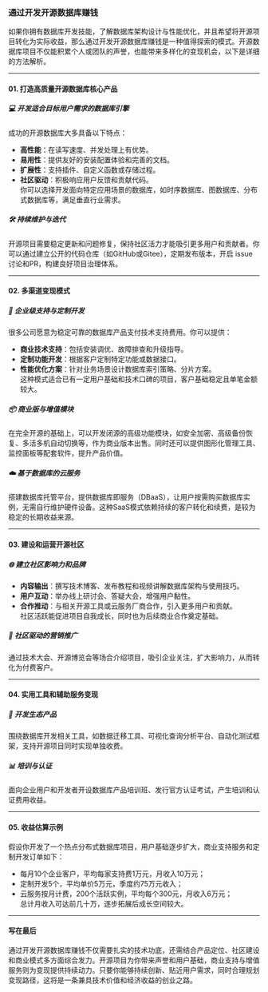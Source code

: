 ### 通过开发开源数据库赚钱

如果你拥有数据库开发技能，了解数据库架构设计与性能优化，并且希望将开源项目转化为实际收益，那么通过开发开源数据库赚钱是一种值得探索的模式。开源数据库项目不仅能积累个人或团队的声誉，也能带来多样化的变现机会，以下是详细的方法解析。

***

#### 01. 打造高质量开源数据库核心产品  
##### 💻 开发适合目标用户需求的数据库引擎  
成功的开源数据库大多具备以下特点：  
- **高性能**：在读写速度、并发处理上有优势。  
- **易用性**：提供友好的安装配置体验和完善的文档。  
- **扩展性**：支持插件、自定义函数或存储过程。  
- **社区驱动**：积极响应用户反馈和贡献代码。  
你可以选择开发面向特定应用场景的数据库，如时序数据库、图数据库、分布式数据库等，满足垂直行业需求。

##### 🛠 持续维护与迭代  
开源项目需要稳定更新和问题修复，保持社区活力才能吸引更多用户和贡献者。你可以通过建立公开的代码仓库（如GitHub或Gitee），定期发布版本，开启 issue 讨论和PR，构建良好项目治理体系。

***

#### 02. 多渠道变现模式  
##### 💼 企业级支持与定制开发  
很多公司愿意为稳定可靠的数据库产品支付技术支持费用。你可以提供：  
- **商业技术支持**：包括安装调优、故障排查和升级指导。  
- **定制功能开发**：根据客户定制特定功能或数据接口。  
- **性能优化方案**：针对业务场景设计数据库索引策略、分片方案。  
这种模式适合已有一定用户基础和技术口碑的项目，客户基础稳定且单笔金额较大。

##### 📦 商业版与增值模块  
在完全开源的基础上，可以开发闭源的高级功能模块，如安全加密、高级备份恢复、多活多机自动切换等，作为商业版本出售。同时还可以提供图形化管理工具、监控面板等配套软件，提升产品价值。

##### ☁️ 基于数据库的云服务  
搭建数据库托管平台，提供数据库即服务（DBaaS），让用户按需购买数据库实例，无需自行维护硬件设备。这种SaaS模式依赖持续的客户转化和续费，是较为稳定的长期收益来源。

***

#### 03. 建设和运营开源社区  
##### 🌐 建立社区影响力和品牌  
- **内容输出**：撰写技术博客、发布教程和视频讲解数据库架构与使用技巧。  
- **用户互动**：举办线上研讨会、答疑大会，增强用户黏性。  
- **合作推动**：与相关开源工具或云服务厂商合作，引入更多用户和贡献。  
社区活跃能促进项目自我成长，同时也为后续商业合作奠定基础。

##### 📢 社区驱动的营销推广  
通过技术大会、开源博览会等场合介绍项目，吸引企业关注，扩大影响力，从而转化为付费客户。

***

#### 04. 实用工具和辅助服务变现  
##### 🧰 开发生态产品  
围绕数据库开发相关工具，如数据迁移工具、可视化查询分析平台、自动化测试框架，支持开源项目同时实现单独收费。  
##### 📊 培训与认证  
面向企业用户和开发者开设数据库产品培训班、发行官方认证考试，产生培训和认证费用收益。

***

#### 05. 收益估算示例  
假设你开发了一个热点分布式数据库项目，用户基础逐步扩大，商业支持服务和定制开发订单如下：  
- 每月10个企业客户，平均每家支持费1万元，月收入10万元；  
- 定制开发5个，平均单价5万元，季度约75万元收入；  
- 云服务按月计费，200个活跃实例，平均每个300元，月收入6万元；  
总计月收入可达前几十万，逐步拓展后成长空间较大。

***

#### 写在最后  
通过开发开源数据库赚钱不仅需要扎实的技术功底，还需结合产品定位、社区建设和商业模式多方面综合发力。开源项目为你带来声誉和用户基础，商业支持与增值服务则为变现提供持续动力。只要你能够持续创新、贴近用户需求，同时合理规划变现路径，这将是一条兼具技术价值和经济收益的创业之路。